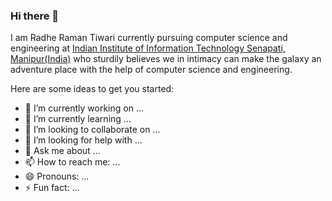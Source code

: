 ### Hi there 👋

I am Radhe Raman Tiwari currently pursuing computer science and engineering at [Indian Institute of Information Technology Senapati, Manipur(India)](http://www.iiitmanipur.ac.in/) who sturdily believes we in intimacy can make the galaxy an adventure place with the help of computer science and engineering.


Here are some ideas to get you started:

- 🔭 I’m currently working on ...
- 🌱 I’m currently learning ...
- 👯 I’m looking to collaborate on ...
- 🤔 I’m looking for help with ...
- 💬 Ask me about ...
- 📫 How to reach me: ...
- 😄 Pronouns: ...
- ⚡ Fun fact: ...

